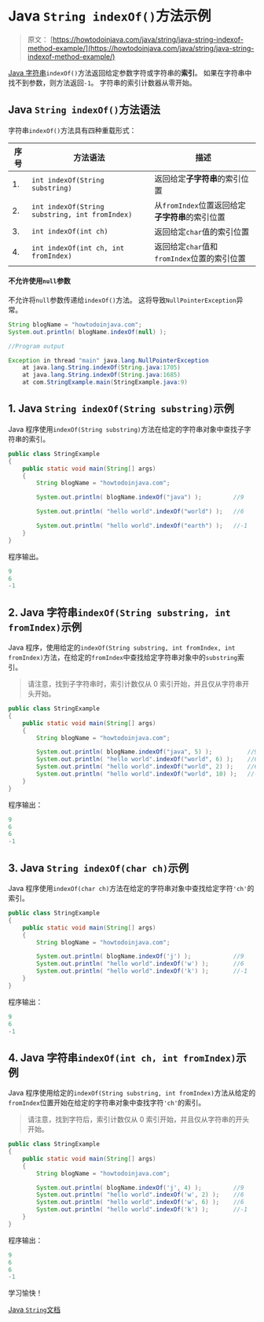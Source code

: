 # Java `String indexOf()`方法示例

> 原文： [https://howtodoinjava.com/java/string/java-string-indexof-method-example/](https://howtodoinjava.com/java/string/java-string-indexof-method-example/)

[Java 字符串](https://howtodoinjava.com/java-string/)`indexOf()`方法返回给定参数字符或字符串的**索引**。 如果在字符串中找不到参数，则方法返回`-1`。 字符串的索引计数器从零开始。

## Java `String indexOf()`方法语法

字符串`indexOf()`方法具有四种重载形式：

| 序号 | 方法语法 | 描述 |
| --- | --- | --- |
| 1. | `int indexOf(String substring)` | 返回给定**子字符串**的索引位置 |
| 2. | `int indexOf(String substring, int fromIndex)` | 从`fromIndex`位置返回给定**子字符串**的索引位置 |
| 3. | `int indexOf(int ch)` | 返回给定`char`值的索引位置 |
| 4. | `int indexOf(int ch, int fromIndex)` | 返回给定`char`值和`fromIndex`位置的索引位置 |

#### 不允许使用`null`参数

不允许将`null`参数传递给`indexOf()`方法。 这将导致`NullPointerException`异常。

```java
String blogName = "howtodoinjava.com";
System.out.println( blogName.indexOf(null) );

//Program output

Exception in thread "main" java.lang.NullPointerException
	at java.lang.String.indexOf(String.java:1705)
	at java.lang.String.indexOf(String.java:1685)
	at com.StringExample.main(StringExample.java:9)

```

## 1\. Java `String indexOf(String substring)`示例

Java 程序使用`indexOf(String substring)`方法在给定的字符串对象中查找子字符串的索引。

```java
public class StringExample 
{
    public static void main(String[] args) 
    {
        String blogName = "howtodoinjava.com";

        System.out.println( blogName.indexOf("java") );			//9

        System.out.println( "hello world".indexOf("world") );	//6

        System.out.println( "hello world".indexOf("earth") );	//-1
    }
}

```

程序输出。

```java
9
6
-1

```

## 2\. Java 字符串`indexOf(String substring, int fromIndex)`示例

Java 程序，使用给定的`indexOf(String substring, int fromIndex, int fromIndex)`方法，在给定的`fromIndex`中查找给定字符串对象中的`substring`索引。

> 请注意，找到子字符串时，索引计数仅从 0 索引开始，并且仅从字符串开头开始。

```java
public class StringExample 
{
    public static void main(String[] args) 
    {
        String blogName = "howtodoinjava.com";

        System.out.println( blogName.indexOf("java", 5) );			//9
        System.out.println( "hello world".indexOf("world", 6) );	//6
        System.out.println( "hello world".indexOf("world", 2) );	//6
        System.out.println( "hello world".indexOf("world", 10) );	//-1
    }
}

```

程序输出：

```java
9
6
6
-1

```

## 3\. Java `String indexOf(char ch)`示例

Java 程序使用`indexOf(char ch)`方法在给定的字符串对象中查找给定字符`'ch'`的索引。

```java
public class StringExample 
{
    public static void main(String[] args) 
    {
        String blogName = "howtodoinjava.com";

        System.out.println( blogName.indexOf('j') );            //9
        System.out.println( "hello world".indexOf('w') );       //6
        System.out.println( "hello world".indexOf('k') );       //-1
    }
}

```

程序输出：

```java
9
6
-1

```

## 4\. Java 字符串`indexOf(int ch, int fromIndex)`示例

Java 程序使用给定的`indexOf(String substring, int fromIndex)`方法从给定的`fromIndex`位置开始在给定的字符串对象中查找字符`'ch'`的索引。

> 请注意，找到字符后，索引计数仅从 0 索引开始，并且仅从字符串的开头开始。

```java
public class StringExample 
{
    public static void main(String[] args) 
    {
        String blogName = "howtodoinjava.com";

        System.out.println( blogName.indexOf('j', 4) );         //9
        System.out.println( "hello world".indexOf('w', 2) );    //6
        System.out.println( "hello world".indexOf('w', 6) );    //6
        System.out.println( "hello world".indexOf('k') );       //-1
    }
}

```

程序输出：

```java
9
6
6
-1

```

学习愉快！

[Java `String`文档](https://docs.oracle.com/javase/10/docs/api/java/lang/String.html)